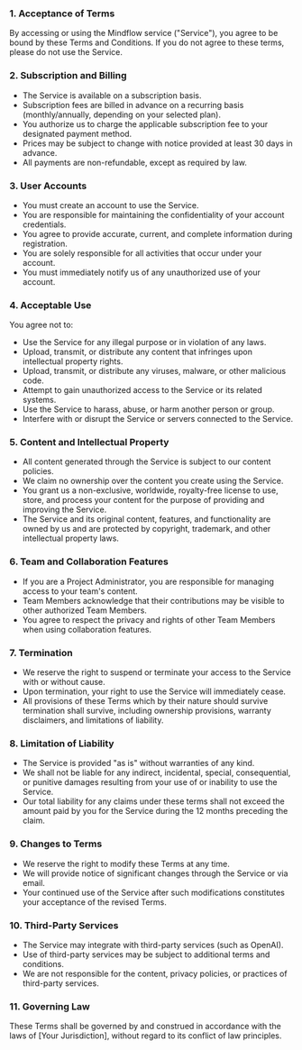 ### 1. Acceptance of Terms

By accessing or using the Mindflow service ("Service"), you agree to be bound by these Terms and Conditions. If you do not agree to these terms, please do not use the Service.

### 2. Subscription and Billing

- The Service is available on a subscription basis.
- Subscription fees are billed in advance on a recurring basis (monthly/annually, depending on your selected plan).
- You authorize us to charge the applicable subscription fee to your designated payment method.
- Prices may be subject to change with notice provided at least 30 days in advance.
- All payments are non-refundable, except as required by law.

### 3. User Accounts

- You must create an account to use the Service.
- You are responsible for maintaining the confidentiality of your account credentials.
- You agree to provide accurate, current, and complete information during registration.
- You are solely responsible for all activities that occur under your account.
- You must immediately notify us of any unauthorized use of your account.

### 4. Acceptable Use

You agree not to:
- Use the Service for any illegal purpose or in violation of any laws.
- Upload, transmit, or distribute any content that infringes upon intellectual property rights.
- Upload, transmit, or distribute any viruses, malware, or other malicious code.
- Attempt to gain unauthorized access to the Service or its related systems.
- Use the Service to harass, abuse, or harm another person or group.
- Interfere with or disrupt the Service or servers connected to the Service.

### 5. Content and Intellectual Property

- All content generated through the Service is subject to our content policies.
- We claim no ownership over the content you create using the Service.
- You grant us a non-exclusive, worldwide, royalty-free license to use, store, and process your content for the purpose of providing and improving the Service.
- The Service and its original content, features, and functionality are owned by us and are protected by copyright, trademark, and other intellectual property laws.

### 6. Team and Collaboration Features

- If you are a Project Administrator, you are responsible for managing access to your team's content.
- Team Members acknowledge that their contributions may be visible to other authorized Team Members.
- You agree to respect the privacy and rights of other Team Members when using collaboration features.

### 7. Termination

- We reserve the right to suspend or terminate your access to the Service with or without cause.
- Upon termination, your right to use the Service will immediately cease.
- All provisions of these Terms which by their nature should survive termination shall survive, including ownership provisions, warranty disclaimers, and limitations of liability.

### 8. Limitation of Liability

- The Service is provided "as is" without warranties of any kind.
- We shall not be liable for any indirect, incidental, special, consequential, or punitive damages resulting from your use of or inability to use the Service.
- Our total liability for any claims under these terms shall not exceed the amount paid by you for the Service during the 12 months preceding the claim.

### 9. Changes to Terms

- We reserve the right to modify these Terms at any time.
- We will provide notice of significant changes through the Service or via email.
- Your continued use of the Service after such modifications constitutes your acceptance of the revised Terms.

### 10. Third-Party Services

- The Service may integrate with third-party services (such as OpenAI).
- Use of third-party services may be subject to additional terms and conditions.
- We are not responsible for the content, privacy policies, or practices of third-party services.

### 11. Governing Law

These Terms shall be governed by and construed in accordance with the laws of [Your Jurisdiction], without regard to its conflict of law principles.
